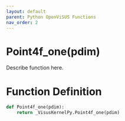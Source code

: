 ```yaml
---
layout: default
parent: Python OpenViSUS Functions
nav_order: 2
---
```


# Point4f_one(pdim)

Describe function here.

# Function Definition

```python
def Point4f_one(pdim):
    return _VisusKernelPy.Point4f_one(pdim)
```